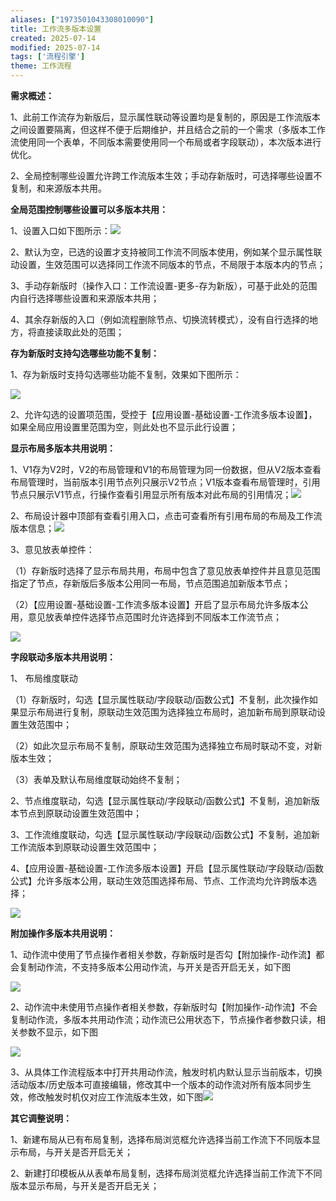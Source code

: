 ```yaml
---
aliases: ["1973501043308010090"]
title: 工作流多版本设置
created: 2025-07-14
modified: 2025-07-14
tags: ['流程引擎']
theme: 工作流程
---
```


**需求概述：**

1、此前工作流存为新版后，显示属性联动等设置均是复制的，原因是工作流版本之间设置要隔离，但这样不便于后期维护，并且结合之前的一个需求（多版本工作流使用同一个表单，不同版本需要使用同一个布局或者字段联动），本次版本进行优化。

2、全局控制哪些设置允许跨工作流版本生效；手动存新版时，可选择哪些设置不复制，和来源版本共用。

**全局范围控制哪些设置可以多版本共用：**

1、设置入口如下图所示：![](https://myhelpdoc.oss-cn-heyuan.aliyuncs.com/mdimages/55ceb416829320bada559568db7e269a.jpg)

2、默认为空，已选的设置才支持被同工作流不同版本使用，例如某个显示属性联动设置，生效范围可以选择同工作流不同版本的节点，不局限于本版本内的节点；

3、手动存新版时（操作入口：工作流设置-更多-存为新版），可基于此处的范围内自行选择哪些设置和来源版本共用；

4、其余存新版的入口（例如流程删除节点、切换流转模式），没有自行选择的地方，将直接读取此处的范围；

**存为新版时支持勾选哪些功能不复制：**

1、存为新版时支持勾选哪些功能不复制，效果如下图所示：

![](https://myhelpdoc.oss-cn-heyuan.aliyuncs.com/mdimages/0056f6e139eb115c15a04c1290ff2315.jpg)

2、允许勾选的设置项范围，受控于【应用设置-基础设置-工作流多版本设置】，如果全局应用设置里范围为空，则此处也不显示此行设置；

**显示布局多版本共用说明：**

1、V1存为V2时，V2的布局管理和V1的布局管理为同一份数据，但从V2版本查看布局管理时，当前版本引用节点列只展示V2节点；V1版本查看布局管理时，引用节点只展示V1节点，行操作查看引用显示所有版本对此布局的引用情况；![](https://myhelpdoc.oss-cn-heyuan.aliyuncs.com/mdimages/d4da8eb8e61a400d3bc3102ad8658464.jpg)

2、布局设计器中顶部有查看引用入口，点击可查看所有引用布局的布局及工作流版本信息；![](https://myhelpdoc.oss-cn-heyuan.aliyuncs.com/mdimages/c29d158014cb4515cce2cd8f432ebdc7.jpg)

3、意见放表单控件：

（1）存新版时选择了显示布局共用，布局中包含了意见放表单控件并且意见范围指定了节点，存新版后多版本公用同一布局，节点范围追加新版本节点；

（2）【应用设置-基础设置-工作流多版本设置】开启了显示布局允许多版本公用，意见放表单控件选择节点范围时允许选择到不同版本工作流节点；

![](https://myhelpdoc.oss-cn-heyuan.aliyuncs.com/mdimages/b189eee8aa57dcb7bf0bc3b1e33e3d0a.jpg)

**字段联动多版本共用说明：**

1、 布局维度联动

（1）存新版时，勾选【显示属性联动/字段联动/函数公式】不复制，此次操作如果显示布局进行复制，原联动生效范围为选择独立布局时，追加新布局到原联动设置生效范围中；

（2）如此次显示布局不复制，原联动生效范围为选择独立布局时联动不变，对新版本生效；

（3）表单及默认布局维度联动始终不复制；

2、节点维度联动，勾选【显示属性联动/字段联动/函数公式】不复制，追加新版本节点到原联动设置生效范围中；

3、工作流维度联动，勾选【显示属性联动/字段联动/函数公式】不复制，追加新工作流版本到原联动设置生效范围中；

4、【应用设置-基础设置-工作流多版本设置】开启【显示属性联动/字段联动/函数公式】允许多版本公用，联动生效范围选择布局、节点、工作流均允许跨版本选择；

![](https://myhelpdoc.oss-cn-heyuan.aliyuncs.com/mdimages/4e2b000173eba2874b4be0bc3d415da8.jpg)

**附加操作多版本共用说明：**

1、动作流中使用了节点操作者相关参数，存新版时是否勾【附加操作-动作流】都会复制动作流，不支持多版本公用动作流，与开关是否开启无关，如下图

![](https://myhelpdoc.oss-cn-heyuan.aliyuncs.com/mdimages/56aea65932979cb20e87d4dfc9a87243.jpg)

2、动作流中未使用节点操作者相关参数，存新版时勾【附加操作-动作流】不会复制动作流，多版本共用动作流；动作流已公用状态下，节点操作者参数只读，相关参数不显示，如下图

![](https://myhelpdoc.oss-cn-heyuan.aliyuncs.com/mdimages/0ced97b1e695a7be97ffefc06cbc58ef.jpg)

3、从具体工作流程版本中打开共用动作流，触发时机内默认显示当前版本，切换活动版本/历史版本可直接编辑，修改其中一个版本的动作流对所有版本同步生效，修改触发时机仅对应工作流版本生效，如下图![](https://myhelpdoc.oss-cn-heyuan.aliyuncs.com/mdimages/ded6fda1618d2bcb0fe7155f7b3d1bca.jpg)

**其它调整说明：**

1、新建布局从已有布局复制，选择布局浏览框允许选择当前工作流下不同版本显示布局，与开关是否开启无关；

2、新建打印模板从从表单布局复制，选择布局浏览框允许选择当前工作流下不同版本显示布局，与开关是否开启无关；

